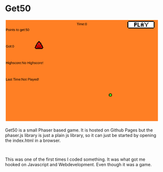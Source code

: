 # Get50

![Screenshot of the game](assets/img/get50.png)

Get50 is a small Phaser based game. It is hosted on Github Pages but the phaser.js library is just a plain js library, so it can just be started by opening the index.html in a browser.

<br />

This was one of the first times I coded something. It was what got me hooked on Javascript and Webdevelopment. Even though it was a game.
